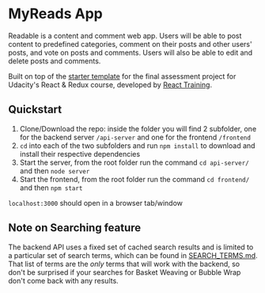 # MyReads App

Readable is a content and comment web app. Users will be able to post content to predefined categories, comment on their posts and other users' posts, and vote on posts and comments. Users will also be able to edit and delete posts and comments.

Built on top of the [starter template](https://github.com/udacity/reactnd-project-readable-starter) for the final assessment project for Udacity's React & Redux course, developed by [React Training](https://reacttraining.com). 

## Quickstart

1. Clone/Download the repo: inside the folder you will find 2 subfolder, one for the backend server `/api-server` and one for the frontend `/frontend`
2. `cd` into each of the two subfolders and run `npm install` to download and install their respective dependencies
3. Start the server, from the root folder run the command `cd api-server/` and then `node server`
4. Start the frontend, from the root folder run the command `cd frontend/` and then `npm start`

`localhost:3000` should open in a browser tab/window

## Note on Searching feature

The backend API uses a fixed set of cached search results and is limited to a particular set of search terms, which can be found in [SEARCH_TERMS.md](SEARCH_TERMS.md). That list of terms are the _only_ terms that will work with the backend, so don't be surprised if your searches for Basket Weaving or Bubble Wrap don't come back with any results. 
